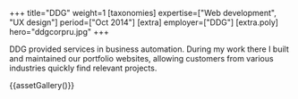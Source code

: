 +++
title="DDG"
weight=1
[taxonomies]
expertise=["Web development", "UX design"]
period=["Oct 2014"]
[extra]
employer=["DDG"]
[extra.poly]
hero="ddgcorpru.jpg"
+++

DDG provided services in business automation. During my work there I built and maintained our portfolio websites, allowing customers from various industries quickly find relevant projects.

{{assetGallery()}}